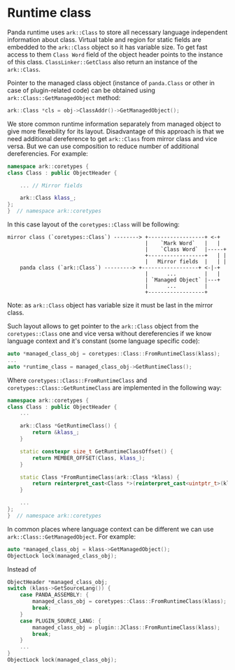 # Runtime class

Panda runtime uses `ark::Class` to store all necessary language independent information about class. Virtual table and region for static fields are embedded to the `ark::Class` object so it has variable size. To get fast access to them `Class Word` field of the object header points to the instance of this class. `ClassLinker::GetClass` also return an instance of the `ark::Class`.

Pointer to the managed class object (instance of `panda.Class` or other in case of plugin-related code) can be obtained using `ark::Class::GetManagedObject` method:

```cpp
ark::Class *cls = obj->ClassAddr()->GetManagedObject();
```

We store common runtime information separately from managed object to give more flexebility for its layout. Disadvantage of this approach is that we need additional dereference to get `ark::Class` from mirror class and vice versa. But we can use composition to reduce number of additional dereferencies. For example:

```cpp
namespace ark::coretypes {
class Class : public ObjectHeader {

    ... // Mirror fields

    ark::Class klass_;
};
}  // namespace ark::coretypes
```

In this case layout of the `coretypes::Class` will be following:


    mirror class (`coretypes::Class`) --------> +------------------+ <-+
                                                |    `Mark Word`   |   |
                                                |    `Class Word`  |-----+
                                                +------------------+   | |
                                                |   Mirror fields  |   | |
        panda class (`ark::Class`) ---------> +------------------+ <-|-+
                                                |      ...         |   |
                                                | `Managed Object` |---+
                                                |      ...         |
                                                +------------------+

Note: as `ark::Class` object has variable size it must be last in the mirror class.

Such layout allows to get pointer to the `ark::Class` object from the `coretypes::Class` one and vice versa without dereferencies if we know language context and it's constant (some language specific code):

```cpp
auto *managed_class_obj = coretypes::Class::FromRuntimeClass(klass);
...
auto *runtime_class = managed_class_obj->GetRuntimeClass();
```

Where `coretypes::Class::FromRuntimeClass` and `coretypes::Class::GetRuntimeClass` are implemented in the following way:


```cpp
namespace ark::coretypes {
class Class : public ObjectHeader {
    ...

    ark::Class *GetRuntimeClass() {
        return &klass_;
    }

    static constexpr size_t GetRuntimeClassOffset() {
        return MEMBER_OFFSET(Class, klass_);
    }

    static Class *FromRuntimeClass(ark::Class *klass) {
        return reinterpret_cast<Class *>(reinterpret_cast<uintptr_t>(klass) - GetRuntimeClassOffset());
    }

    ...
};
}  // namespace ark::coretypes
```

In common places where language context can be different we can use `ark::Class::GetManagedObject`. For example:

```cpp
auto *managed_class_obj = klass->GetManagedObject();
ObjectLock lock(managed_class_obj);
```

Instead of

```cpp
ObjectHeader *managed_class_obj;
switch (klass->GetSourceLang()) {
    case PANDA_ASSEMBLY: {
        managed_class_obj = coretypes::Class::FromRuntimeClass(klass);
        break;
    }
    case PLUGIN_SOURCE_LANG: {
        managed_class_obj = plugin::JClass::FromRuntimeClass(klass);
        break;
    }
    ...
}
ObjectLock lock(managed_class_obj);
```
